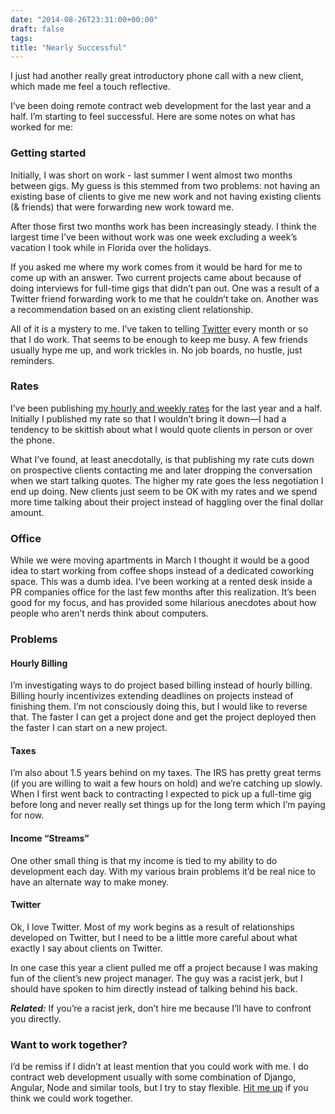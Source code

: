 ```yaml
---
date: "2014-08-26T23:31:00+00:00"
draft: false
tags: 
title: "Nearly Successful"
---
```

I just had another really great introductory phone call with a new client, which made me feel a touch reflective.

I’ve been doing remote contract web development for the last year and a half. I’m starting to feel successful. Here are some notes on what has worked for me:

### Getting started

Initially, I was short on work - last summer I went almost two months between gigs. My guess is this stemmed from two problems: not having an existing base of clients to give me new work and not having existing clients (& friends) that were forwarding new work toward me.

After those first two months work has been increasingly steady. I think the largest time I’ve been without work was one week excluding a week’s vacation I took while in Florida over the holidays.

If you asked me where my work comes from it would be hard for me to come up with an answer. Two current projects came about because of doing interviews for full-time gigs that didn’t pan out. One was a result of a Twitter friend forwarding work to me that he couldn’t take on. Another was a recommendation based on an existing client relationship.

All of it is a mystery to me. I’ve taken to telling [Twitter](http://twitter.com/stickwithjosh) every month or so that I do work. That seems to be enough to keep me busy. A few friends usually hype me up, and work trickles in. No job boards, no hustle, just reminders.

### Rates

I’ve been publishing [my hourly and weekly rates](http://www.joshuablount.com/work#availability) for the last year and a half. Initially I published my rate so that I wouldn’t bring it down—I had a tendency to be skittish about what I would quote clients in person or over the phone.

What I’ve found, at least anecdotally, is that publishing my rate cuts down on prospective clients contacting me and later dropping the conversation when we start talking quotes.
The higher my rate goes the less negotiation I end up doing. New clients just seem to be OK with my rates and we spend more time talking about their project instead of haggling over the final dollar amount.

### Office

While we were moving apartments in March I thought it would be a good idea to start working from coffee shops instead of a dedicated coworking space. This was a dumb idea.
I‘ve been working at a rented desk inside a PR companies office for the last few months after this realization. It’s been good for my focus, and has provided some hilarious anecdotes about how people who aren’t nerds think about computers.

### Problems

#### Hourly Billing

I’m investigating ways to do project based billing instead of hourly billing. Billing hourly incentivizes extending deadlines on projects instead of finishing them. I’m not consciously doing this, but I would like to reverse that. The faster I can get a project done and get the project deployed then the faster I can start on a new project.

#### Taxes

I’m also about 1.5 years behind on my taxes. The IRS has pretty great terms (if you are willing to wait a few hours on hold) and we’re catching up slowly. When I first went back to contracting I expected to pick up a full-time gig before long and never really set things up for the long term which I’m paying for now.

#### Income “Streams”

One other small thing is that my income is tied to my ability to do development each day. With my various brain problems it’d be real nice to have an alternate way to make money.

#### Twitter

Ok, I love Twitter. Most of my work begins as a result of relationships developed on Twitter, but I need to be a little more careful about what exactly I say about clients on Twitter.

In one case this year a client pulled me off a project because I was making fun of the client’s new project manager. The guy was a racist jerk, but I should have spoken to him directly instead of talking behind his back.

***Related:*** If you’re a racist jerk, don’t hire me because I’ll have to confront you directly.

### Want to work together?

I’d be remiss if I didn’t at least mention that you could work with me. I do contract web development usually with some combination of Django, Angular, Node and similar tools, but I try to stay flexible. [Hit me up](http://www.joshuablount.com/work) if you think we could work together.